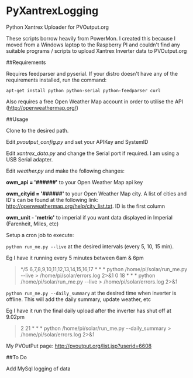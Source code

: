 # PyXantrexLogging
Python Xantrex Uploader for PVOutput.org

These scripts borrow heavily from PowerMon. I created this because I moved from a Windows laptop to the Raspberry PI and couldn't find any suitable programs / scripts to upload Xantrex Inverter data to PVOutput.org

##Requirements

Requires feedparser and pyserial. If your distro doesn't have any of the requirements installed, run the command: 

```apt-get install python python-serial python-feedparser curl```

Also requires a free Open Weather Map account in order to utilise the API (http://openweathermap.org/)

##Usage

Clone to the desired path. 

Edit *pvoutput_config.py* and set your APIKey and SystemID

Edit *xantrex_data.py* and change the Serial port if required. I am using a USB Serial adapter.

Edit *weather.py* and make the following changes:

**owm_api = '######'** to your Open Weather Map api key

**owm_cityid = '######'** to your Open Weather Map city. A list of cities and ID's can be found at the following link: http://openweathermap.org/help/city_list.txt. ID is the first column

**owm_unit - 'metric'** to imperial if you want data displayed in Imperial (Farenheit, Miles, etc)

Setup a cron job to execute:

```python run_me.py --live``` at the desired intervals (every 5, 10, 15 min).

Eg I have it running every 5 minutes between 6am & 6pm
> */5 6,7,8,9,10,11,12,13,14,15,16,17 * * * python /home/pi/solar/run_me.py --live > /home/pi/solar/errors.log 2>&1
0 18 * * * python /home/pi/solar/run_me.py --live > /home/pi/solar/errors.log 2>&1

```python run_me.py --daily_summary``` at the desired time when inverter is offline. This will add the daily summary, update weather, etc

Eg I have it run the final daily upload after the inverter has shut off at 9.02pm

> 2 21 * * * python /home/pi/solar/run_me.py --daily_summary > /home/pi/solar/errors.log 2>&1

My PVOutPut page: http://pvoutput.org/list.jsp?userid=6608

##To Do

Add MySql logging of data
